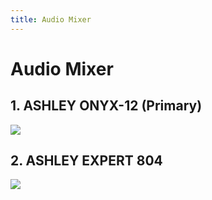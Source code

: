 ```yaml
---
title: Audio Mixer
---
```


# Audio Mixer

## 1. ASHLEY ONYX-12 (Primary)

![](/img/img_20250518_160535.jpg)



## 2. ASHLEY EXPERT 804

![](/img/img_20250518_160601.jpg)
